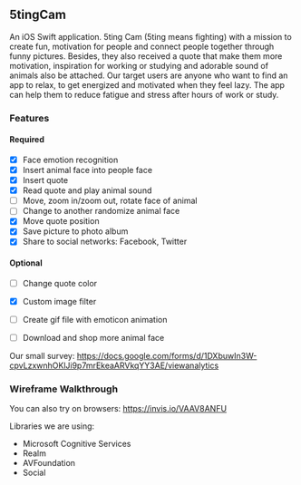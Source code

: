 ## 5tingCam
An iOS Swift application. 5ting Cam (5ting means fighting) with a mission to create fun, motivation for people and connect people together  through  funny  pictures.  Besides,  they  also received  a quote  that  make  them more motivation, inspiration for working or studying and adorable sound of animals also be attached. Our target users are anyone who want to find an app to relax, to get energized and motivated when they feel lazy. The app can help them to reduce fatigue and stress after hours of work or study.


### Features

#### Required
- [X] Face emotion recognition
- [x] Insert animal face into people face
- [x] Insert quote
- [x] Read quote and play animal sound
- [ ] Move, zoom in/zoom out, rotate face of animal
- [ ] Change to another randomize animal face
- [X] Move quote position
- [X] Save picture to photo album
- [X] Share to social networks: Facebook, Twitter

#### Optional
- [ ] Change quote color
- [X] Custom image filter
- [ ] Create gif file with emoticon animation
- [ ] Download and shop more animal face


Our small survey:
https://docs.google.com/forms/d/1DXbuwIn3W-cpvLzxwnhOKlJi9p7mrEkeaARVkqYY3AE/viewanalytics

### Wireframe Walkthrough


You can also try on browsers: https://invis.io/VAAV8ANFU

Libraries we are using:
- Microsoft Cognitive Services
- Realm
- AVFoundation
- Social
